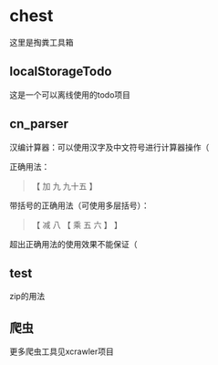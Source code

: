 # chest

这里是掏粪工具箱

## localStorageTodo

这是一个可以离线使用的todo项目

## cn_parser

汉编计算器：可以使用汉字及中文符号进行计算器操作（

正确用法：

> 【 加 九 九十五 】

带括号的正确用法（可使用多层括号）：

> 【 减 八 【 乘 五 六 】 】

超出正确用法的使用效果不能保证（

## test

zip的用法

## 爬虫

更多爬虫工具见xcrawler项目
